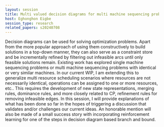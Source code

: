 ```yaml
---
layout: session
title: Multi valued decision diagrams for multi machine sequencing problems
host: Eghonghon Eigbe
session_type: research
related_papers: s20240708
---
```


Decision diagrams can be used for solving optimization problems. Apart from the more popular approach of using them constructively to build solutions in a top-down manner, they can also serve as a constraint store and be incrementally refined by filtering out infeasible arcs until only feasible solutions remain. Existing work has explored single machine sequencing problems or multi machine sequencing problems with identical or very similar machines. In our current WIP, I am extending this to generalize multi resource scheduling scenarios where resources are not necessarily identical, operations can be assigned to one or more resources, etc.. This requires the development of new state representations, merging rules, dominance rules, and more closely related to CP, refinement rules for removing infeasible edges. In this session, I will provide explanations of what has been done so far in the hopes of triggering a discussion that validates and/or challenges our current ideas. An honorable mention will also be made of a small success story with incorporating reinforcement learning for one of the steps in decision diagram based branch and bound.